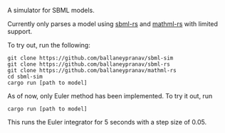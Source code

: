 A simulator for SBML models.

Currently only parses a model using [sbml-rs](https://crates.io/crates/sbml-rs) and [mathml-rs](https://crates.io/crates/mathml-rs) with limited support.

To try out, run the following: 
```
git clone https://github.com/ballaneypranav/sbml-sim
git clone https://github.com/ballaneypranav/sbml-rs
git clone https://github.com/ballaneypranav/mathml-rs
cd sbml-sim
cargo run [path to model]
```

As of now, only Euler method has been implemented.
To try it out, run 
```
cargo run [path to model]
```

This runs the Euler integrator for 5 seconds with a step size of 0.05.

